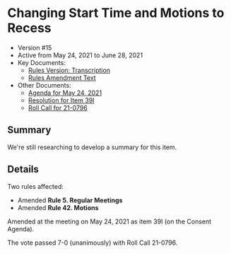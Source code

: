 # Changing Start Time and Motions to Recess

- Version #15
- Active from May 24, 2021 to June 28, 2021 
- Key Documents:
    - [Rules Version: Transcription](#/view/rules-archive~2021_05_24~transcription)
    - [Rules Amendment Text](#/view/rules-archive~2021_05_24~amendment)
- Other Documents:
    - [Agenda for May 24, 2021](assets/rules-archive/2021_05_24/agenda.pdf)
    - [Resolution for Item 39I](assets/rules-archive/2021_05_24/resolution.pdf)
    - [Roll Call for 21-0796](assets/rules-archive/2021_05_24/roll_call.pdf)

## Summary

We're still researching to develop a summary for this item.

## Details

Two rules affected:

- Amended **Rule 5. Regular Meetings**
- Amended **Rule 42. Motions**

Amended at the meeting on May 24, 2021 as item 39I (on the Consent Agenda).

The vote passed 7-0 (unanimously) with Roll Call 21-0796.
